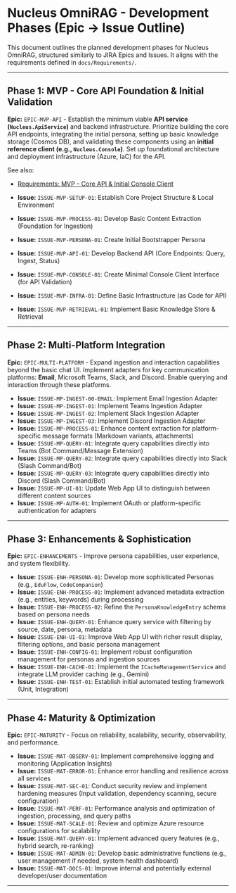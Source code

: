 # Nucleus OmniRAG - Development Phases (Epic -> Issue Outline)

This document outlines the planned development phases for Nucleus OmniRAG, structured similarly to JIRA Epics and Issues. It aligns with the requirements defined in `docs/Requirements/`.

---

## Phase 1: MVP - Core API Foundation & Initial Validation

**Epic:** `EPIC-MVP-API` - Establish the minimum viable **API service (`Nucleus.ApiService`)** and backend infrastructure. Prioritize building the core API endpoints, integrating the initial persona, setting up basic knowledge storage (Cosmos DB), and validating these components using an **initial reference client (e.g., `Nucleus.Console`)**. Set up foundational architecture and deployment infrastructure (Azure, IaC) for the API.

See also:
*   [Requirements: MVP - Core API & Initial Console Client](../Requirements/01_REQUIREMENTS_PHASE1_MVP_CONSOLE.md)

*   **Issue:** `ISSUE-MVP-SETUP-01`: Establish Core Project Structure & Local Environment
*   **Issue:** `ISSUE-MVP-PROCESS-01`: Develop Basic Content Extraction (Foundation for Ingestion)
*   **Issue:** `ISSUE-MVP-PERSONA-01`: Create Initial Bootstrapper Persona
*   **Issue:** `ISSUE-MVP-API-01`: Develop Backend API (Core Endpoints: Query, Ingest, Status)
*   **Issue:** `ISSUE-MVP-CONSOLE-01`: Create Minimal Console Client Interface (for API Validation)
*   **Issue:** `ISSUE-MVP-INFRA-01`: Define Basic Infrastructure (as Code for API)
*   **Issue:** `ISSUE-MVP-RETRIEVAL-01`: Implement Basic Knowledge Store & Retrieval

---

## Phase 2: Multi-Platform Integration

**Epic:** `EPIC-MULTI-PLATFORM` - Expand ingestion and interaction capabilities beyond the basic chat UI. Implement adapters for key communication platforms: **Email**, Microsoft Teams, Slack, and Discord. Enable querying and interaction through these platforms.

*   **Issue:** `ISSUE-MP-INGEST-00-EMAIL`: Implement Email Ingestion Adapter
*   **Issue:** `ISSUE-MP-INGEST-01`: Implement Teams Ingestion Adapter
*   **Issue:** `ISSUE-MP-INGEST-02`: Implement Slack Ingestion Adapter
*   **Issue:** `ISSUE-MP-INGEST-03`: Implement Discord Ingestion Adapter
*   **Issue:** `ISSUE-MP-PROCESS-01`: Enhance content extraction for platform-specific message formats (Markdown variants, attachments)
*   **Issue:** `ISSUE-MP-QUERY-01`: Integrate query capabilities directly into Teams (Bot Command/Message Extension)
*   **Issue:** `ISSUE-MP-QUERY-02`: Integrate query capabilities directly into Slack (Slash Command/Bot)
*   **Issue:** `ISSUE-MP-QUERY-03`: Integrate query capabilities directly into Discord (Slash Command/Bot)
*   **Issue:** `ISSUE-MP-UI-01`: Update Web App UI to distinguish between different content sources
*   **Issue:** `ISSUE-MP-AUTH-01`: Implement OAuth or platform-specific authentication for adapters

---

## Phase 3: Enhancements & Sophistication

**Epic:** `EPIC-ENHANCEMENTS` - Improve persona capabilities, user experience, and system flexibility.

*   **Issue:** `ISSUE-ENH-PERSONA-01`: Develop more sophisticated Personas (e.g., `EduFlow`, `CodeCompanion`)
*   **Issue:** `ISSUE-ENH-PROCESS-01`: Implement advanced metadata extraction (e.g., entities, keywords) during processing
*   **Issue:** `ISSUE-ENH-PROCESS-02`: Refine the `PersonaKnowledgeEntry` schema based on persona needs
*   **Issue:** `ISSUE-ENH-QUERY-01`: Enhance query service with filtering by source, date, persona, metadata
*   **Issue:** `ISSUE-ENH-UI-01`: Improve Web App UI with richer result display, filtering options, and basic persona management
*   **Issue:** `ISSUE-ENH-CONFIG-01`: Implement robust configuration management for personas and ingestion sources
*   **Issue:** `ISSUE-ENH-CACHE-01`: Implement the `ICacheManagementService` and integrate LLM provider caching (e.g., Gemini)
*   **Issue:** `ISSUE-ENH-TEST-01`: Establish initial automated testing framework (Unit, Integration)

---

## Phase 4: Maturity & Optimization

**Epic:** `EPIC-MATURITY` - Focus on reliability, scalability, security, observability, and performance.

*   **Issue:** `ISSUE-MAT-OBSERV-01`: Implement comprehensive logging and monitoring (Application Insights)
*   **Issue:** `ISSUE-MAT-ERROR-01`: Enhance error handling and resilience across all services
*   **Issue:** `ISSUE-MAT-SEC-01`: Conduct security review and implement hardening measures (Input validation, dependency scanning, secure configuration)
*   **Issue:** `ISSUE-MAT-PERF-01`: Performance analysis and optimization of ingestion, processing, and query paths
*   **Issue:** `ISSUE-MAT-SCALE-01`: Review and optimize Azure resource configurations for scalability
*   **Issue:** `ISSUE-MAT-QUERY-01`: Implement advanced query features (e.g., hybrid search, re-ranking)
*   **Issue:** `ISSUE-MAT-ADMIN-01`: Develop basic administrative functions (e.g., user management if needed, system health dashboard)
*   **Issue:** `ISSUE-MAT-DOCS-01`: Improve internal and potentially external developer/user documentation

---
